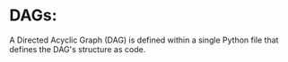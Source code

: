 # DAGs:
A Directed Acyclic Graph (DAG) is defined within a single Python file that defines the DAG's structure as code.